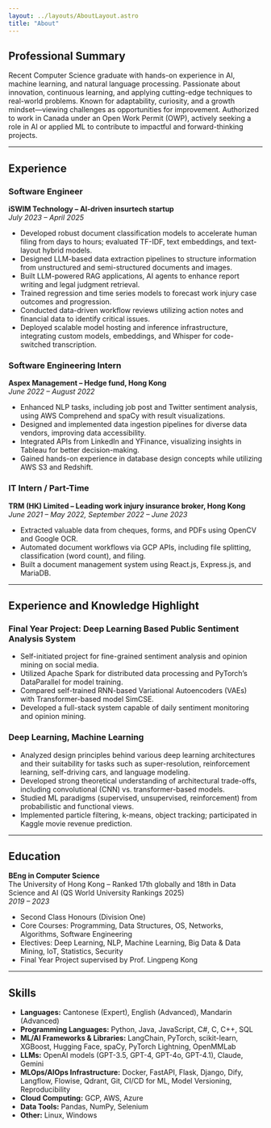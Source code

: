 ```yaml
---
layout: ../layouts/AboutLayout.astro
title: "About"
---
```


## Professional Summary

Recent Computer Science graduate with hands-on experience in AI, machine learning, and natural language processing. Passionate about innovation, continuous learning, and applying cutting-edge techniques to real-world problems. Known for adaptability, curiosity, and a growth mindset—viewing challenges as opportunities for improvement. Authorized to work in Canada under an Open Work Permit (OWP), actively seeking a role in AI or applied ML to contribute to impactful and forward-thinking projects.

---

## Experience

### Software Engineer  
**iSWIM Technology – AI-driven insurtech startup**  
*July 2023 – April 2025*  
- Developed robust document classification models to accelerate human filing from days to hours; evaluated TF-IDF, text embeddings, and text-layout hybrid models.  
- Designed LLM-based data extraction pipelines to structure information from unstructured and semi-structured documents and images.  
- Built LLM-powered RAG applications, AI agents to enhance report writing and legal judgment retrieval.  
- Trained regression and time series models to forecast work injury case outcomes and progression.  
- Conducted data-driven workflow reviews utilizing action notes and financial data to identify critical issues.  
- Deployed scalable model hosting and inference infrastructure, integrating custom models, embeddings, and Whisper for code-switched transcription.

### Software Engineering Intern  
**Aspex Management – Hedge fund, Hong Kong**  
*June 2022 – August 2022*  
- Enhanced NLP tasks, including job post and Twitter sentiment analysis, using AWS Comprehend and spaCy with result visualizations.  
- Designed and implemented data ingestion pipelines for diverse data vendors, improving data accessibility.  
- Integrated APIs from LinkedIn and YFinance, visualizing insights in Tableau for better decision-making.  
- Gained hands-on experience in database design concepts while utilizing AWS S3 and Redshift.

### IT Intern / Part-Time  
**TRM (HK) Limited – Leading work injury insurance broker, Hong Kong**  
*June 2021 – May 2022, September 2022 – June 2023*  
- Extracted valuable data from cheques, forms, and PDFs using OpenCV and Google OCR.  
- Automated document workflows via GCP APIs, including file splitting, classification (word count), and filing.  
- Built a document management system using React.js, Express.js, and MariaDB.

---

## Experience and Knowledge Highlight

### Final Year Project: Deep Learning Based Public Sentiment Analysis System  
- Self-initiated project for fine-grained sentiment analysis and opinion mining on social media.  
- Utilized Apache Spark for distributed data processing and PyTorch’s DataParallel for model training.  
- Compared self-trained RNN-based Variational Autoencoders (VAEs) with Transformer-based model SimCSE.  
- Developed a full-stack system capable of daily sentiment monitoring and opinion mining.

### Deep Learning, Machine Learning  
- Analyzed design principles behind various deep learning architectures and their suitability for tasks such as super-resolution, reinforcement learning, self-driving cars, and language modeling.  
- Developed strong theoretical understanding of architectural trade-offs, including convolutional (CNN) vs. transformer-based models.  
- Studied ML paradigms (supervised, unsupervised, reinforcement) from probabilistic and functional views.  
- Implemented particle filtering, k-means, object tracking; participated in Kaggle movie revenue prediction.

---

## Education

**BEng in Computer Science**  
The University of Hong Kong – Ranked 17th globally and 18th in Data Science and AI (QS World University Rankings 2025)  
*2019 – 2023*  
- Second Class Honours (Division One)  
- Core Courses: Programming, Data Structures, OS, Networks, Algorithms, Software Engineering  
- Electives: Deep Learning, NLP, Machine Learning, Big Data & Data Mining, IoT, Statistics, Security  
- Final Year Project supervised by Prof. Lingpeng Kong

---

## Skills

- **Languages:** Cantonese (Expert), English (Advanced), Mandarin (Advanced)  
- **Programming Languages:** Python, Java, JavaScript, C#, C, C++, SQL  
- **ML/AI Frameworks & Libraries:** LangChain, PyTorch, scikit-learn, XGBoost, Hugging Face, spaCy, PyTorch Lightning, OpenMMLab  
- **LLMs:** OpenAI models (GPT-3.5, GPT-4, GPT-4o, GPT-4.1), Claude, Gemini  
- **MLOps/AIOps Infrastructure:** Docker, FastAPI, Flask, Django, Dify, Langflow, Flowise, Qdrant, Git, CI/CD for ML, Model Versioning, Reproducibility  
- **Cloud Computing:** GCP, AWS, Azure  
- **Data Tools:** Pandas, NumPy, Selenium  
- **Other:** Linux, Windows

